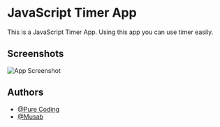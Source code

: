 
# JavaScript Timer App

This is a JavaScript Timer App. Using this app you can use timer easily.


## Screenshots

![App Screenshot](https://via.placeholder.com/468x300?text=App+Screenshot+Here)

  
## Authors

- [@Pure Coding](https://www.youtube.com/PureCoding)
- [@Musab](https://github.com/MusabDev)
  